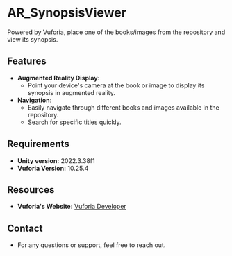 # AR_SynopsisViewer
Powered by Vuforia, place one of the books/images from the repository and view its synopsis.

## Features
- **Augmented Reality Display**: 
  - Point your device's camera at the book or image to display its synopsis in augmented reality.
- **Navigation**: 
  - Easily navigate through different books and images available in the repository.
  - Search for specific titles quickly.

## Requirements
- **Unity version:** 2022.3.38f1
- **Vuforia Version:** 10.25.4

## Resources
- **Vuforia's Website:** [Vuforia Developer](https://developer.vuforia.com/home)

## Contact
- For any questions or support, feel free to reach out.
